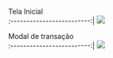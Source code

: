 Tela Inicial  
:-------------------------:|
<img src="./FrontEnd/public/home.jpg">

Modal de transação  
:-------------------------:|
<img src="./FrontEnd/public/modal.jpg">
